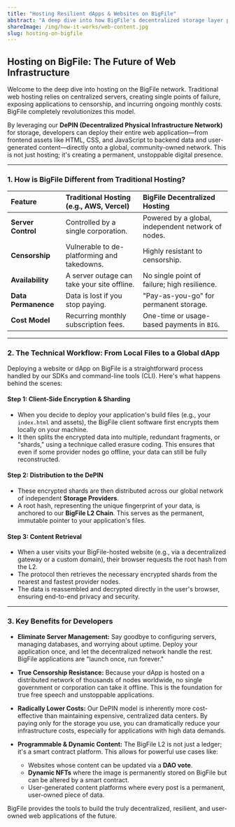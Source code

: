 ```yaml
---
title: "Hosting Resilient dApps & Websites on BigFile"
abstract: "A deep dive into how BigFile's decentralized storage layer provides a permanent, censorship-resistant, and cost-effective solution for hosting the next generation of web applications."
shareImage: /img/how-it-works/web-content.jpg
slug: hosting-on-bigfile
---
```


## Hosting on BigFile: The Future of Web Infrastructure

Welcome to the deep dive into hosting on the BigFile network. Traditional web hosting relies on centralized servers, creating single points of failure, exposing applications to censorship, and incurring ongoing monthly costs. BigFile completely revolutionizes this model.

By leveraging our **DePIN (Decentralized Physical Infrastructure Network)** for storage, developers can deploy their entire web application—from frontend assets like HTML, CSS, and JavaScript to backend data and user-generated content—directly onto a global, community-owned network. This is not just hosting; it's creating a permanent, unstoppable digital presence.

---

### 1. How is BigFile Different from Traditional Hosting?

| Feature | Traditional Hosting (e.g., AWS, Vercel) | BigFile Decentralized Hosting |
| :--- | :--- | :--- |
| **Server Control** | Controlled by a single corporation. | Powered by a global, independent network of nodes. |
| **Censorship** | Vulnerable to de-platforming and takedowns. | Highly resistant to censorship. |
| **Availability** | A server outage can take your site offline. | No single point of failure; high resilience. |
| **Data Permanence** | Data is lost if you stop paying. | "Pay-as-you-go" for permanent storage. |
| **Cost Model** | Recurring monthly subscription fees. | One-time or usage-based payments in `BIG`. |

---

### 2. The Technical Workflow: From Local Files to a Global dApp

Deploying a website or dApp on BigFile is a straightforward process handled by our SDKs and command-line tools (CLI). Here's what happens behind the scenes:

#### Step 1: Client-Side Encryption & Sharding
-   When you decide to deploy your application's build files (e.g., your `index.html` and assets), the BigFile client software first encrypts them locally on your machine.
-   It then splits the encrypted data into multiple, redundant fragments, or "shards," using a technique called erasure coding. This ensures that even if some provider nodes go offline, your data can still be fully reconstructed.

#### Step 2: Distribution to the DePIN
-   These encrypted shards are then distributed across our global network of independent **Storage Providers**.
-   A root hash, representing the unique fingerprint of your data, is anchored to our **BigFile L2 Chain**. This serves as the permanent, immutable pointer to your application's files.

#### Step 3: Content Retrieval
-   When a user visits your BigFile-hosted website (e.g., via a decentralized gateway or a custom domain), their browser requests the root hash from the L2.
-   The protocol then retrieves the necessary encrypted shards from the nearest and fastest provider nodes.
-   The data is reassembled and decrypted directly in the user's browser, ensuring end-to-end privacy and security.

---

### 3. Key Benefits for Developers

* **Eliminate Server Management:**
    Say goodbye to configuring servers, managing databases, and worrying about uptime. Deploy your application once, and let the decentralized network handle the rest. BigFile applications are "launch once, run forever."

* **True Censorship Resistance:**
    Because your dApp is hosted on a distributed network of thousands of nodes worldwide, no single government or corporation can take it offline. This is the foundation for true free speech and unstoppable applications.

* **Radically Lower Costs:**
    Our DePIN model is inherently more cost-effective than maintaining expensive, centralized data centers. By paying only for the storage you use, you can dramatically reduce your infrastructure costs, especially for applications with high data demands.

* **Programmable & Dynamic Content:**
    The BigFile L2 is not just a ledger; it's a smart contract platform. This allows for powerful use cases like:
    -   Websites whose content can be updated via a **DAO vote**.
    -   **Dynamic NFTs** where the image is permanently stored on BigFile but can be altered by a smart contract.
    -   User-generated content platforms where every post is a permanent, user-owned piece of data.

BigFile provides the tools to build the truly decentralized, resilient, and user-owned web applications of the future.